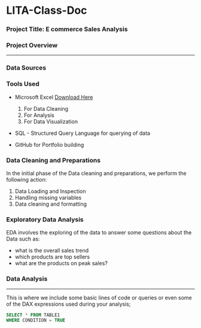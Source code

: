 # LITA-Class-Doc

### Project Title: E commerce Sales Analysis

### Project Overview
---
### Data Sources
### Tools Used
- Microsoft Excel [Download Here](https://www.microsoft.com)
    1. For Data Cleaning
    2. For Analysis
    3. For Data Visualization
  
- SQL - Structured Query Language for querying of data
- GitHub for Portfolio building

### Data Cleaning and Preparations
In the initial phase of the Data cleaning and preparations, we perform the following action:
1. Data Loading and Inspection
2. Handling missing variables
3. Data cleaning and formatting

### Exploratory Data Analysis
EDA involves the exploring of the data to answer some questions about the Data such as:
- what is the overall sales trend
- which products are top sellers
- what are the products on peak sales?

### Data Analysis
---
This is where we include some basic lines of code or queries or even some of the DAX expressions used during your analysis;

```SQL
SELECT * FROM TABLE1
WHERE CONDITION = TRUE
```
